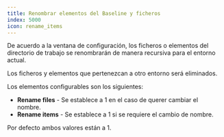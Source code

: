 ```yaml
---
title: Renombrar elementos del Baseline y ficheros
index: 5000
icon: rename_items
---
```


De acuerdo a la ventana de configuración, los ficheros o elementos del directorio de trabajo se renombrarán de manera recursiva para el entorno actual.

Los ficheros y elementos que pertenezcan a otro entorno será eliminados.

Los elementos configurables son los siguientes:

- **Rename files** - Se establece a 1 en el caso de querer cambiar el nombre.
- **Rename items** - Se establece a 1 si se requiere el cambio de nombre.

Por defecto ambos valores están a 1.
